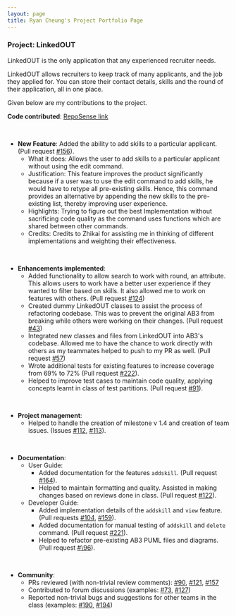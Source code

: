 ```yaml
---
layout: page
title: Ryan Cheung's Project Portfolio Page
---
```


### Project: LinkedOUT

LinkedOUT is the only application that any experienced recruiter needs.

LinkedOUT allows recruiters to keep track of many applicants, and the job they applied for. You can store their contact details, skills and the round of their application, all in one place.

Given below are my contributions to the project.

**Code contributed**: [RepoSense link](https://nus-cs2103-ay2122s2.github.io/tp-dashboard/?search=ryancheungjf&breakdown=true)

<br>

* **New Feature**: Added the ability to add skills to a particular applicant. (Pull request [\#156](https://github.com/AY2122S2-CS2103T-T09-2/tp/pull/156)).
    * What it does: Allows the user to add skills to a particular applicant without using the edit command.
    * Justification: This feature improves the product significantly because if a user was to use the edit command to add skills, he would have to retype all pre-existing skills.
      Hence, this command provides an alternative by appending the new skills to the pre-existing list, thereby improving user experience.
    * Highlights: Trying to figure out the best Implementation without sacrificing code quality as the command uses functions which are shared between other commands.
    * Credits: Credits to Zhikai for assisting me in thinking of different implementations and weighting their effectiveness.

<br>

* **Enhancements implemented**:
  * Added functionality to allow search to work with round, an attribute. This allows users to work have a better user experience if they wanted to filter based on skills. 
    It also allowed me to work on features with others. (Pull request [\#124](https://github.com/AY2122S2-CS2103T-T09-2/tp/pull/124))
  * Created dummy LinkedOUT classes to assist the process of refactoring codebase. This was to prevent the original AB3 from breaking while others were working on their changes. (Pull request [\#43](https://github.com/AY2122S2-CS2103T-T09-2/tp/pull/43))
  * Integrated new classes and files from LinkedOUT into AB3's codebase. Allowed me to have the chance to work directly with others as my teammates helped to push to my PR as well. (Pull request [\#57](https://github.com/AY2122S2-CS2103T-T09-2/tp/pull/57))
  * Wrote additional tests for existing features to increase coverage from 69% to 72% (Pull request [\#222](https://github.com/AY2122S2-CS2103T-T09-2/tp/pull/222)).
  * Helped to improve test cases to maintain code quality, applying concepts learnt in class of test partitions. (Pull request [\#91](https://github.com/AY2122S2-CS2103T-T09-2/tp/pull/91)).
  
<br>

* **Project management**:
    * Helped to handle the creation of milestone v 1.4 and creation of team issues. (Issues [\#112](https://github.com/AY2122S2-CS2103T-T09-2/tp/issues/112), [\#113](https://github.com/AY2122S2-CS2103T-T09-2/tp/issues/113)).

<br>

* **Documentation**:
    * User Guide:
        * Added documentation for the features `addskill`. (Pull request [\#164](https://github.com/AY2122S2-CS2103T-T09-2/tp/pull/164)).
        * Helped to maintain formatting and quality. Assisted in making changes based on reviews done in class. (Pull request [\#122](https://github.com/AY2122S2-CS2103T-T09-2/tp/pull/122)).
    * Developer Guide:
        * Added implementation details of the `addskill` and `view` feature. (Pull requests [\#104](https://github.com/AY2122S2-CS2103T-T09-2/tp/pull/104), [\#159](https://github.com/AY2122S2-CS2103T-T09-2/tp/pull/159)).
        * Added documentation for manual testing of `addskill` and `delete` command. (Pull request [\#221](https://github.com/AY2122S2-CS2103T-T09-2/tp/pull/221)).
        * Helped to refactor pre-existing AB3 PUML files and diagrams. (Pull request [#\96](https://github.com/AY2122S2-CS2103T-T09-2/tp/pull/96)).

<br>

* **Community**:
    * PRs reviewed (with non-trivial review comments): [\#90](https://github.com/AY2122S2-CS2103T-T09-2/tp/pull/90), [\#121](https://github.com/AY2122S2-CS2103T-T09-2/tp/pull/121), [\#157](https://github.com/AY2122S2-CS2103T-T09-2/tp/pull/157)
    * Contributed to forum discussions (examples: [#73](https://github.com/nus-cs2103-AY2122S2/forum/issues/73), [#127](https://github.com/nus-cs2103-AY2122S2/forum/issues/127#issuecomment-1033284269))
    * Reported non-trivial bugs and suggestions for other teams in the class (examples: [#190](https://github.com/AY2122S2-CS2103T-T17-2/tp/issues/190), [#194](https://github.com/AY2122S2-CS2103T-T17-2/tp/issues/194))
